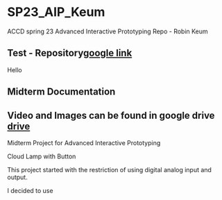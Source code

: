 # SP23_AIP_Keum
ACCD spring 23 Advanced Interactive Prototyping Repo - Robin Keum
## Test - Repository[google link](https://www.google.com)
Hello
## Midterm Documentation
## Video and Images can be found in google drive [drive](https://drive.google.com/drive/folders/1dVsFapkpwBK-gSAbKA4YA6HCj-IvOEPN?usp=sharing)

Midterm Project for Advanced Interactive Prototyping

Cloud Lamp with Button

This project started with the restriction of using digital analog input and output.

I decided to use 